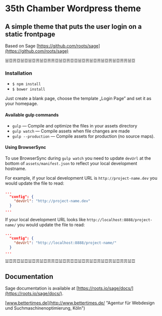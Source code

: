 # 35th Chamber Wordpress theme
## A simple theme that puts the user login on a static frontpage

Based on Sage [https://github.com/roots/sage](https://github.com/roots/sage)

☱☲☴☲☱☲☱☲☴☱☲☴☴☲☱☲☴☲☲☱☲☴☱☲☴☱☲☴☱☲☴☴☱☲

### Installation
* `$ npm install`  
* `$ bower install`

Just create a blank page, choose the template „Login Page” and set it as your homepage.

#### Available gulp commands

* `gulp` — Compile and optimize the files in your assets directory
* `gulp watch` — Compile assets when file changes are made
* `gulp --production` — Compile assets for production (no source maps).

#### Using BrowserSync

To use BrowserSync during `gulp watch` you need to update `devUrl` at the bottom of `assets/manifest.json` to reflect your local development hostname.

For example, if your local development URL is `http://project-name.dev` you would update the file to read:
```json
...
  "config": {
    "devUrl": "http://project-name.dev"
  }
...
```
If your local development URL looks like `http://localhost:8888/project-name/` you would update the file to read:
```json
...
  "config": {
    "devUrl": "http://localhost:8888/project-name/"
  }
...
```
☱☲☴☲☱☲☱☲☴☱☲☴☴☲☱☲☴☲☲☱☲☴☱☲☴☱☲☴☱☲☴☴☱☲

## Documentation

Sage documentation is available at [https://roots.io/sage/docs/](https://roots.io/sage/docs/).

[www.bettertimes.de](http://www.bettertimes.de/ "Agentur für Webdesign und Suchmaschinenoptimierung, Köln")
